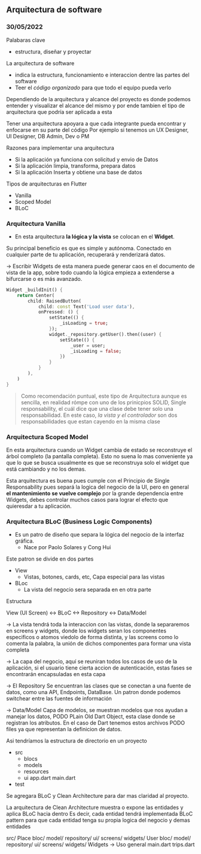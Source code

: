## Arquitectura de software
### 30/05/2022 

Palabaras clave
- estructura, diseñar y proyectar

La arquitectura de software
- indica la estructura, funcionamiento e interaccion dentre las partes del software
- Teer el _código organizado_ para que todo el equipo pueda verlo

Dependiendo de la arquitectura y alcance del proyecto es donde podemos entender y visualizar el alcance del mismo y por ende tambien el tipo de arquitectura que podría ser aplicada a esta

Tener una arquitectura apoyara a que cada integrante pueda encontrar y enfocarse en su parte del código 
Por ejemplo si tenemos un UX Designer, UI Designer, DB Admin, Dev o PM


Razones para implementar una arquitectura
- Si la aplicación ya funciona con solicitud y envio de Datos
- Si la aplicación limpia, transforma, prepara datos
- Si la aplicación Inserta y obtiene una base de datos

Tipos de arquitecturas en Flutter
- Vanilla
- Scoped Model
- BLoC


### Arquitectura Vanilla

- En esta arquitectura **la lógica y la vista** se colocan en el **Widget**.

Su principal beneficio es que es simple y autónoma. Conectado en cualquier parte de tu aplicación, recuperará y renderizará datos.

-> Escribir Widgets de esta manera puede generar caos en el documento de vista de la app, sobre todo cuando la lógica empieza a extenderse a bifurcarse o es más avanzado.

```dart
Widget _buildInit() {
	return Center(
		child: RaisedButton(
			child: const Text('Load user data'),
			onPressed: () {
				setState(() {
					_isLoading = true;
				});
				widget._repository.getUser().then((user) {
					setState(() {
						_user = user;
						_isLoading = false;
					})
				}
			}
		),
	)
}
```

> Como recomendación puntual, este tipo de Arquitectura aunque es sencilla, en realidad rómpe con uno de los prinicpios SOLID, Single responsability, el cuál dice que una clase debe tener solo una responsabilidad. En este caso, _la vista y el controlador_ son dos responsabilidades que estan cayendo en la misma clase


### Arquitectura Scoped Model

En esta arquitectura cuando un Widget cambia de estado se reconstruye el árbol completo (la pantalla completa).
Esto no suena lo mas conveniente ya que lo que se busca usualmente es que se reconstruya solo el widget que está cambiando y no los demas.

Esta arquitectura es buena pues cumple con el Principio de Single Responsability pues separá la logica del negocio de la UI, pero en general **el mantenimiento se vuelve complejo** por la grande dependencia entre Widgets, debes controlar muchos casos para lograr el efecto que quieresdar a tu aplicación.

### Arquitectura BLoC (Business Logic Components)

- Es un patro de diseño que separa la lógica del negocio de la interfaz gráfica.
  - Nace por Paolo Solares y Cong Hui

Este patron se divide en dos partes
- View
  - Vistas, botones, cards, etc, Capa especial para las vistas 
- BLoc
  - La vista del negocio sera separada en en otra parte

Estructura

View (UI Screen) <-> BLoC <-> Repository <-> Data/Model

-> La vista tendrá toda la interaccion con las vistas, donde la separaremos en screens y widgets, donde los widgets seran los componentes especificos o atomos viedolo de forma distinta, y las screens como lo comenta la palabra, la unión de dichos componentes para formar una vista completa

-> La capa del negocio, aquí se reuniran todos los casos de uso de la aplicación, si el usuario tiene cierta accion de autenticación, estas fases se encontrarán encapsuladas en esta capa

-> El Repository Se encuentran las clases que se conectan a una fuente de datos, como una API, Endpoints, DataBase. Un patron donde podemos switchear entre las fuentes de información

-> Data/Model Capa de modelos, se muestran modelos que nos ayudan a manejar los datos, PODO PLain Old Dart Object, esta clase donde se registran los atributos. En el caso de Dart tenemos estos archivos PODO files ya que representan la definicion de datos.


Asi tendríamos la estructura de directorio en un proyecto

- src 
	- blocs
	- models
	- resources
	- ui
	  app.dart
	main.dart
- test

Se agregara BLoC y Clean Architecture para dar mas claridad al proyecto.

La arquitectura de Clean Architecture muestra o expone las entidades y aplica BLoC hacia dentro
Es decir, cada entidad tendrá implementada BLoC pattern para que cada entidad tenga su propia logica del negocio y demas entidades

src/
	Place
		bloc/
		model/
		repository/
		ui/
			screens/
			widgets/
	User
		bloc/
		model/
		repository/
		ui/
			screens/
			widgets/
	Widgets -> Uso general
	main.dart
	trips.dart


